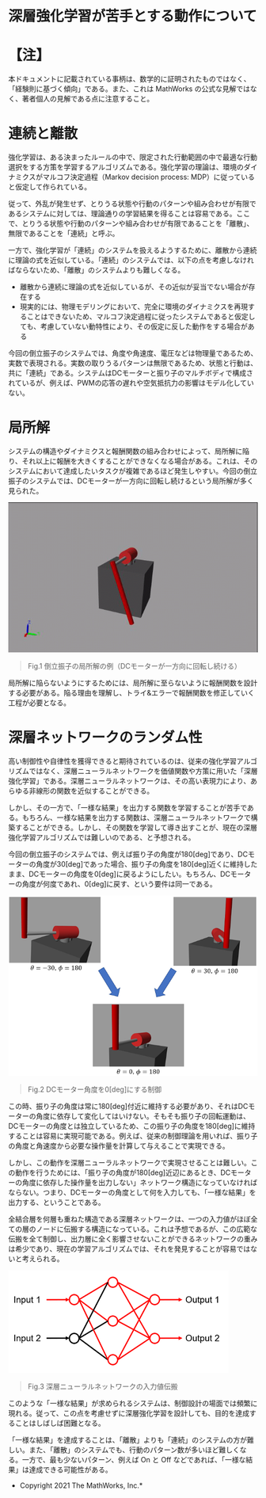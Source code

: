 # 深層強化学習が苦手とする動作について
# 【注】


本ドキュメントに記載されている事柄は、数学的に証明されたものではなく、「経験則に基づく傾向」である。また、これは MathWorks の公式な見解ではなく、著者個人の見解である点に注意すること。


# 連続と離散


強化学習は、ある決まったルールの中で、限定された行動範囲の中で最適な行動選択をする方策を学習するアルゴリズムである。強化学習の理論は、環境のダイナミクスがマルコフ決定過程（Markov decision process: MDP）に従っていると仮定して作られている。




従って、外乱が発生せず、とりうる状態や行動のパターンや組み合わせが有限であるシステムに対しては、理論通りの学習結果を得ることは容易である。ここで、とりうる状態や行動のパターンや組み合わせが有限であることを「離散」、無限であることを「連続」と呼ぶ。




一方で、強化学習が「連続」のシステムを扱えるようするために、離散から連続に理論の式を近似している。「連続」のシステムでは、以下の点を考慮しなければならないため、「離散」のシステムよりも難しくなる。



   -  離散から連続に理論の式を近似しているが、その近似が妥当でない場合が存在する 
   -  現実的には、物理モデリングにおいて、完全に環境のダイナミクスを再現することはできないため、マルコフ決定過程に従ったシステムであると仮定しても、考慮していない動特性により、その仮定に反した動作をする場合がある 



今回の倒立振子のシステムでは、角度や角速度、電圧などは物理量であるため、実数で表現される。実数の取りうるパターンは無限であるため、状態と行動は、共に「連続」である。システムはDCモーターと振り子のマルチボディで構成されているが、例えば、PWMの応答の遅れや空気抵抗力の影響はモデル化していない。


# 局所解


システムの構造やダイナミクスと報酬関数の組み合わせによって、局所解に陥り、それ以上に報酬を大きくすることができなくなる場合がある。これは、そのシステムにおいて達成したいタスクが複雑であるほど発生しやすい。今回の倒立振子のシステムでは、DCモーターが一方向に回転し続けるという局所解が多く見られた。


  


![image_0.png](RL_design_difficulty_ja_md_images/image_0.png)


> Fig.1 倒立振子の局所解の例（DCモーターが一方向に回転し続ける）


  


局所解に陥らないようにするためには、局所解に至らないように報酬関数を設計する必要がある。陥る理由を理解し、トライ\&エラーで報酬関数を修正していく工程が必要となる。


# 深層ネットワークのランダム性


高い制御性や自律性を獲得できると期待されているのは、従来の強化学習アルゴリズムではなく、深層ニューラルネットワークを価値関数や方策に用いた「深層強化学習」である。深層ニューラルネットワークは、その高い表現力により、あらゆる非線形の関数を近似することができる。




しかし、その一方で、「一様な結果」を出力する関数を学習することが苦手である。もちろん、一様な結果を出力する関数は、深層ニューラルネットワークで構築することができる。しかし、その関数を学習して導き出すことが、現在の深層強化学習アルゴリズムでは難しいのである、と予想される。




今回の倒立振子のシステムでは、例えば振り子の角度が180[deg]であり、DCモーターの角度が30[deg]であった場合、振り子の角度を180[deg]近くに維持したまま、DCモーターの角度を0[deg]に戻るようにしたい。もちろん、DCモーターの角度が何度であれ、0[deg]に戻す、という要件は同一である。


  


![image_1.png](RL_design_difficulty_ja_md_images/image_1.png)


> Fig.2 DCモーター角度を0[deg]にする制御


  


この時、振り子の角度は常に180[deg]付近に維持する必要があり、それはDCモーターの角度に依存して変化してはいけない。そもそも振り子の回転運動は、DCモーターの角度とは独立しているため、この振り子の角度を180[deg]に維持することは容易に実現可能である。例えば、従来の制御理論を用いれば、振り子の角度と角速度から必要な操作量を計算して与えることで実現できる。




しかし、この動作を深層ニューラルネットワークで実現させることは難しい。この動作を行うためには、「振り子の角度が180[deg]近辺にあるとき、DCモーターの角度に依存した操作量を出力しない」ネットワーク構造になっていなければならない。つまり、DCモーターの角度として何を入力しても、「一様な結果」を出力する、ということである。




全結合層を何層も重ねた構造である深層ネットワークは、一つの入力値がほぼ全ての層のノードに伝搬する構造になっている。これは予想であるが、この広範な伝搬を全て制御し、出力層に全く影響させないことができるネットワークの重みは希少であり、現在の学習アルゴリズムでは、それを発見することが容易ではないと考えられる。


  


![image_2.png](RL_design_difficulty_ja_md_images/image_2.png)


> Fig.3 深層ニューラルネットワークの入力値伝搬


  


このような「一様な結果」が求められるシステムは、制御設計の場面では頻繁に現れる。従って、この点を考慮せずに深層強化学習を設計しても、目的を達成することはしばしば困難となる。




「一様な結果」を達成することは、「離散」よりも「連続」のシステムの方が難しい。また、「離散」のシステムでも、行動のパターン数が多いほど難しくなる。一方で、最も少ないパターン、例えば On と Off などであれば、「一様な結果」は達成できる可能性がある。


  


* Copyright 2021 The MathWorks, Inc.*



